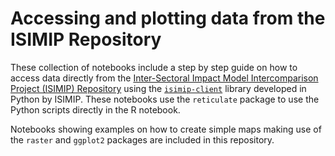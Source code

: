 # Accessing and plotting data from the ISIMIP Repository
These collection of notebooks include a step by step guide on how to access data directly from the [Inter-Sectoral Impact Model Intercomparison Project (ISIMIP) Repository](https://data.isimip.org/) using the [`isimip-client`](https://github.com/ISI-MIP/isimip-client) library developed in Python by ISIMIP. These notebooks use the `reticulate` package to use the Python scripts directly in the R notebook.  

Notebooks showing examples on how to create simple maps making use of the `raster` and `ggplot2` packages are included in this repository.

